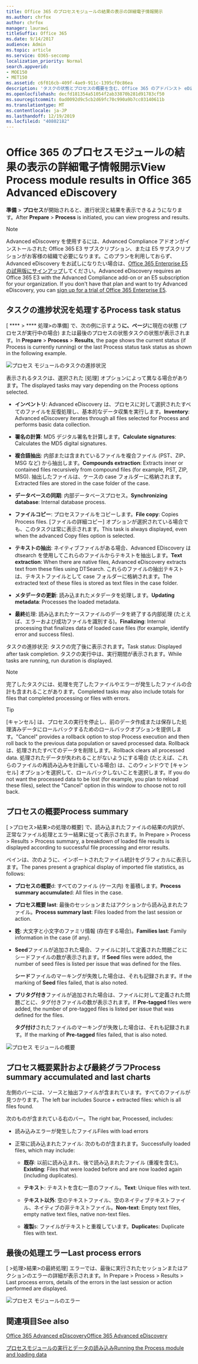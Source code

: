 ```yaml
---
title: Office 365 のプロセスモジュールの結果の表示の詳細電子情報開示
ms.author: chrfox
author: chrfox
manager: laurawi
titleSuffix: Office 365
ms.date: 9/14/2017
audience: Admin
ms.topic: article
ms.service: O365-seccomp
localization_priority: Normal
search.appverid:
- MOE150
- MET150
ms.assetid: c6f016cb-409f-4ae9-911c-1395cf0c86ea
description: 'タスクの状態とプロセスの概要を含む、Office 365 のアドバンスト eDiscovery でのプロセスモジュールの実行結果を確認する方法について説明します。  '
ms.openlocfilehash: decfd181354a51054f2ab33870b281d91783cf50
ms.sourcegitcommit: 0ad0092d9c5cb2d69fc70c990a9b7cc03140611b
ms.translationtype: MT
ms.contentlocale: ja-JP
ms.lasthandoff: 12/19/2019
ms.locfileid: "40802182"
---
```

# <a name="view-process-module-results-in-office-365-advanced-ediscovery"></a><span data-ttu-id="535b3-103">Office 365 のプロセスモジュールの結果の表示の詳細電子情報開示</span><span class="sxs-lookup"><span data-stu-id="535b3-103">View Process module results in Office 365 Advanced eDiscovery</span></span>

<span data-ttu-id="535b3-104">**準備** \> **プロセス**が開始されると、進行状況と結果を表示できるようになります。</span><span class="sxs-lookup"><span data-stu-id="535b3-104">After **Prepare** \> **Process** is initiated, you can view progress and results.</span></span> 
  
> [!NOTE]
> <span data-ttu-id="535b3-p101">Advanced eDiscovery を使用するには、Advanced Compliance アドオンがインストールされた Office 365 E3 サブスクリプション、または E5 サブスクリプションがお客様の組織で必要になります。このプランを利用しておらず、Advanced eDiscovery をお試しになりたい場合は、[Office 365 Enterprise E5 の試用版にサインアップ](https://go.microsoft.com/fwlink/p/?LinkID=698279)してください。</span><span class="sxs-lookup"><span data-stu-id="535b3-p101">Advanced eDiscovery requires an Office 365 E3 with the Advanced Compliance add-on or an E5 subscription for your organization. If you don't have that plan and want to try Advanced eDiscovery, you can [sign up for a trial of Office 365 Enterprise E5](https://go.microsoft.com/fwlink/p/?LinkID=698279).</span></span> 
  
## <a name="process-task-status"></a><span data-ttu-id="535b3-107">タスクの進捗状況を処理する</span><span class="sxs-lookup"><span data-stu-id="535b3-107">Process task status</span></span>

<span data-ttu-id="535b3-108">[ \*\*\*\* \> \*\*\*\* 処理\>の準備] で、次の例に示すよう**に、ページ**に現在の状態 (プロセスが実行中の場合) または最後のプロセスの状態タスクの状態が表示されます。</span><span class="sxs-lookup"><span data-stu-id="535b3-108">In **Prepare** \> **Process** \> **Results**, the page shows the current status (if Process is currently running) or the last Process status task status as shown in the following example.</span></span>
  
![プロセス モジュールのタスクの進捗状況](media/9430f9e7-a4dd-47c7-ac2e-2c6a60fc948b.png)
  
<span data-ttu-id="535b3-110">表示されるタスクは、選択された [処理] オプションによって異なる場合があります。</span><span class="sxs-lookup"><span data-stu-id="535b3-110">The displayed tasks may vary depending on the Process options selected.</span></span> 
  
- <span data-ttu-id="535b3-111">**インベントリ**: Advanced eDiscovery は、プロセスに対して選択されたすべてのファイルを反復処理し、基本的なデータ収集を実行します。</span><span class="sxs-lookup"><span data-stu-id="535b3-111">**Inventory**: Advanced eDiscovery iterates through all files selected for Process and performs basic data collection.</span></span>
    
- <span data-ttu-id="535b3-112">**署名の計算**: MD5 デジタル署名を計算します。</span><span class="sxs-lookup"><span data-stu-id="535b3-112">**Calculate signatures**: Calculates the MD5 digital signatures.</span></span>
    
- <span data-ttu-id="535b3-113">**複合語抽出**: 内部または含まれているファイルを複合ファイル (PST、ZIP、MSG など) から抽出します。</span><span class="sxs-lookup"><span data-stu-id="535b3-113">**Compounds extraction**: Extracts inner or contained files recursively from compound files (for example, PST, ZIP, MSG).</span></span> <span data-ttu-id="535b3-114">抽出したファイルは、ケースの case フォルダーに格納されます。</span><span class="sxs-lookup"><span data-stu-id="535b3-114">Extracted files are stored in the case folder of the case.</span></span>
    
- <span data-ttu-id="535b3-115">**データベースの同期**: 内部データベースプロセス。</span><span class="sxs-lookup"><span data-stu-id="535b3-115">**Synchronizing database**: Internal database process.</span></span>
    
- <span data-ttu-id="535b3-116">**ファイルコピー**: プロセスファイルをコピーします。</span><span class="sxs-lookup"><span data-stu-id="535b3-116">**File copy**: Copies Process files.</span></span> <span data-ttu-id="535b3-117">[ファイルの詳細コピー] オプションが選択されている場合でも、このタスクは常に表示されます。</span><span class="sxs-lookup"><span data-stu-id="535b3-117">This task is always displayed, even when the advanced Copy files option is selected.</span></span>
    
- <span data-ttu-id="535b3-118">**テキストの抽出**: ネイティブファイルがある場合、Advanced EDiscovery は dtsearch を使用してこれらのファイルからテキストを抽出します。</span><span class="sxs-lookup"><span data-stu-id="535b3-118">**Text extraction**: When there are native files, Advanced eDiscovery extracts text from these files using DTSearch.</span></span> <span data-ttu-id="535b3-119">これらのファイルの抽出テキストは、テキストファイルとして case フォルダーに格納されます。</span><span class="sxs-lookup"><span data-stu-id="535b3-119">The extracted text of these files is stored as text files in the case folder.</span></span>
    
- <span data-ttu-id="535b3-120">**メタデータの更新**: 読み込まれたメタデータを処理します。</span><span class="sxs-lookup"><span data-stu-id="535b3-120">**Updating metadata**: Processes the loaded metadata.</span></span> 
    
- <span data-ttu-id="535b3-121">**最終**処理: 読み込まれたケースファイルのデータを終了する内部処理 (たとえば、エラーおよび成功ファイルを識別する)。</span><span class="sxs-lookup"><span data-stu-id="535b3-121">**Finalizing**: Internal processing that finalizes data of loaded case files (for example, identify error and success files).</span></span> 
    
<span data-ttu-id="535b3-122">タスクの進捗状況: タスクの完了後に表示されます。</span><span class="sxs-lookup"><span data-stu-id="535b3-122">Task status: Displayed after task completion.</span></span> <span data-ttu-id="535b3-123">タスクの実行中は、実行期間が表示されます。</span><span class="sxs-lookup"><span data-stu-id="535b3-123">While tasks are running, run duration is displayed.</span></span>
  
> [!NOTE]
> <span data-ttu-id="535b3-124">完了したタスクには、処理を完了したファイルやエラーが発生したファイルの合計も含まれることがあります。</span><span class="sxs-lookup"><span data-stu-id="535b3-124">Completed tasks may also include totals for files that completed processing or files with errors.</span></span> 
  
> [!TIP]
> <span data-ttu-id="535b3-125">[キャンセル] は、プロセスの実行を停止し、前のデータ作成または保存した処理済みデータにロールバックするためのロールバックオプションを提供します。</span><span class="sxs-lookup"><span data-stu-id="535b3-125">"Cancel" provides a rollback option to stop Process execution and then roll back to the previous data population or saved processed data.</span></span> <span data-ttu-id="535b3-126">Rollback は、処理されたすべてのデータを削除します。</span><span class="sxs-lookup"><span data-stu-id="535b3-126">Rollback clears all processed data.</span></span> <span data-ttu-id="535b3-127">処理されたデータが失われることがないようにする場合 (たとえば、これらのファイルの再読み込みを計画している場合) は、このウィンドウで [キャンセル] オプションを選択して、ロールバックしないことを選択します。</span><span class="sxs-lookup"><span data-stu-id="535b3-127">If you do not want the processed data to be lost (for example, you plan to reload these files), select the "Cancel" option in this window to choose not to roll back.</span></span> 
  
## <a name="process-summary"></a><span data-ttu-id="535b3-128">プロセスの概要</span><span class="sxs-lookup"><span data-stu-id="535b3-128">Process summary</span></span>

<span data-ttu-id="535b3-129">[ \>プロセス\>結果\>の処理の概要] で、読み込まれたファイルの結果の内訳が、正常なファイル処理とエラー結果に従って表示されます。</span><span class="sxs-lookup"><span data-stu-id="535b3-129">In Prepare \> Process \> Results \> Process summary, a breakdown of loaded file results is displayed according to successful file processing and error results.</span></span>
  
<span data-ttu-id="535b3-130">ペインは、次のように、インポートされたファイル統計をグラフィカルに表示します。</span><span class="sxs-lookup"><span data-stu-id="535b3-130">The panes present a graphical display of imported file statistics, as follows:</span></span>
  
- <span data-ttu-id="535b3-131">**プロセスの概要**d: すべてのファイル (ケース内) を蓄積します。</span><span class="sxs-lookup"><span data-stu-id="535b3-131">**Process summary accumulate**d: All files in the case.</span></span>
    
- <span data-ttu-id="535b3-132">**プロセス概要 last**: 最後のセッションまたはアクションから読み込まれたファイル。</span><span class="sxs-lookup"><span data-stu-id="535b3-132">**Process summary last**: Files loaded from the last session or action.</span></span> 
    
- <span data-ttu-id="535b3-133">**姓**: 大文字と小文字のファミリ情報 (存在する場合)。</span><span class="sxs-lookup"><span data-stu-id="535b3-133">**Families last**: Family information in the case (if any).</span></span>
    
- <span data-ttu-id="535b3-134">**Seed**ファイルが追加された場合、ファイルに対して定義された問題ごとにシードファイルの数が表示されます。</span><span class="sxs-lookup"><span data-stu-id="535b3-134">If **Seed** files were added, the number of seed files is listed per issue that was defined for the files.</span></span> 
    
    <span data-ttu-id="535b3-135">**シード**ファイルのマーキングが失敗した場合は、それも記録されます。</span><span class="sxs-lookup"><span data-stu-id="535b3-135">If the marking of **Seed** files failed, that is also noted.</span></span> 
    
- <span data-ttu-id="535b3-136">**プリタグ付き**ファイルが追加された場合は、ファイルに対して定義された問題ごとに、タグ付きファイルの数が表示されます。</span><span class="sxs-lookup"><span data-stu-id="535b3-136">If **Pre-tagged** files were added, the number of pre-tagged files is listed per issue that was defined for the files.</span></span> 
    
    <span data-ttu-id="535b3-137">**タグ付け**されたファイルのマーキングが失敗した場合は、それも記録されます。</span><span class="sxs-lookup"><span data-stu-id="535b3-137">If the marking of **Pre-tagged** files failed, that is also noted.</span></span> 
    
![プロセス モジュールの概要](media/2086a691-9e3d-4117-beb2-a5c3a9a4cc94.png)
  
## <a name="process-summary-accumulated-and-last-charts"></a><span data-ttu-id="535b3-139">プロセス概要累計および最終グラフ</span><span class="sxs-lookup"><span data-stu-id="535b3-139">Process summary accumulated and last charts</span></span>

<span data-ttu-id="535b3-140">左側のバーには、ソースと抽出ファイルが含まれています。すべてのファイルが見つかります。</span><span class="sxs-lookup"><span data-stu-id="535b3-140">The left bar includes Source + extracted files: which is all files found.</span></span> 
  
<span data-ttu-id="535b3-141">次のものが含まれている右のバー。</span><span class="sxs-lookup"><span data-stu-id="535b3-141">The right bar, Processed, includes:</span></span>
  
- <span data-ttu-id="535b3-142">読み込みエラーが発生したファイル</span><span class="sxs-lookup"><span data-stu-id="535b3-142">Files with load errors</span></span>
    
- <span data-ttu-id="535b3-143">正常に読み込まれたファイル: 次のものが含まれます。</span><span class="sxs-lookup"><span data-stu-id="535b3-143">Successfully loaded files, which may include:</span></span> 
    
  - <span data-ttu-id="535b3-144">**既存**: 以前に読み込まれ、後で読み込まれたファイル (重複を含む)。</span><span class="sxs-lookup"><span data-stu-id="535b3-144">**Existing**: Files that were loaded before and are now loaded again (including duplicates).</span></span>
    
  - <span data-ttu-id="535b3-145">**テキスト**: テキストを含む一意のファイル。</span><span class="sxs-lookup"><span data-stu-id="535b3-145">**Text**: Unique files with text.</span></span>
    
  - <span data-ttu-id="535b3-146">**テキスト以外**: 空のテキストファイル、空のネイティブテキストファイル、ネイティブの非テキストファイル。</span><span class="sxs-lookup"><span data-stu-id="535b3-146">**Non-text**: Empty text files, empty native text files, native non-text files.</span></span> 
    
  - <span data-ttu-id="535b3-147">**複製**s: ファイルがテキストと重複しています。</span><span class="sxs-lookup"><span data-stu-id="535b3-147">**Duplicate**s: Duplicate files with text.</span></span>
    
## <a name="last-process-errors"></a><span data-ttu-id="535b3-148">最後の処理エラー</span><span class="sxs-lookup"><span data-stu-id="535b3-148">Last process errors</span></span>

<span data-ttu-id="535b3-149">[ \>処理\>結果\>の最終処理] エラーでは、最後に実行されたセッションまたはアクションのエラーの詳細が表示されます。</span><span class="sxs-lookup"><span data-stu-id="535b3-149">In Prepare \> Process \> Results \> Last process errors, details of the errors in the last session or action performed are displayed.</span></span>
  
![プロセス モジュールのエラー](media/4771d0f4-4217-445a-9ba4-8b6541c5ad09.png)
  
## <a name="see-also"></a><span data-ttu-id="535b3-151">関連項目</span><span class="sxs-lookup"><span data-stu-id="535b3-151">See also</span></span>

[<span data-ttu-id="535b3-152">Office 365 Advanced eDiscovery</span><span class="sxs-lookup"><span data-stu-id="535b3-152">Office 365 Advanced eDiscovery</span></span>](office-365-advanced-ediscovery.md)
  
[<span data-ttu-id="535b3-153">プロセスモジュールの実行とデータの読み込み</span><span class="sxs-lookup"><span data-stu-id="535b3-153">Running the Process module and loading data</span></span>](run-the-process-module-and-load-data-in-advanced-ediscovery.md)

